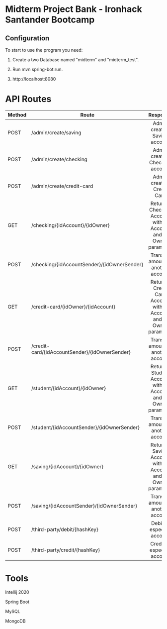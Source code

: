 # Midterm Project Bank - Ironhack Santander Bootcamp

## Configuration

To start to use the program you need:

1. Create a two Database named "midterm" and "midterm_test".

2. Run mvn spring-bot:run.

3. http://localhost:8080

# API Routes

| Method | Route        |                    Response                     |
| ------ | --------------- | :---------------------------------------------: |
| POST    | /admin/create/saving      |        Admin create a Saving account         |
| POST    | /admin/create/checking |      Admin create a Checking account      |
| POST   | /admin/create/credit-card       |               Admin create a Credit Card               |
| GET   | /checking/{idAccount}/{idOwner}   |          Return a Checking Account with Id Account and Id Owner parameter          |
| POST    | /checking/{idAccountSender}/{idOwnerSender} | Transfer amount to another account |
| GET   | /credit-card/{idOwner}/{idAccount}   |          Return a Credit Card Account with Id Account and Id Owner parameter          |
| POST    | /credit-card/{idAccountSender}/{idOwnerSender} | Transfer amount to another account |
| GET   | /student/{idAccount}/{idOwner}   |          Return a Student Account with Id Account and Id Owner parameter          |
| POST    | /student/{idAccountSender}/{idOwnerSender} | Transfer amount to another account |
| GET   | /saving/{idAccount}/{idOwner}   |          Return a Saving Account with Id Account and Id Owner parameter          |
| POST    | /saving/{idAccountSender}/{idOwnerSender} | Transfer amount to another account |
| POST   | /third-party/debit/{hashKey}   |     Debit to especific account               |
| POST    | /third-party/credit/{hashKey} | Credit to especific account |

# Tools

Intellij 2020

Spring Boot

MySQL

MongoDB





